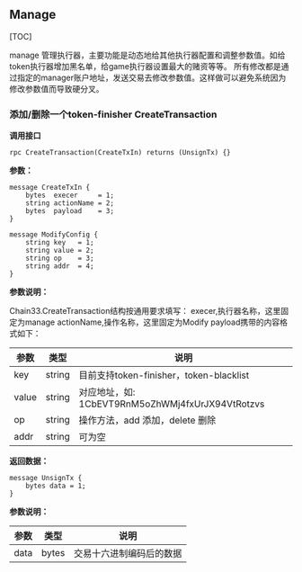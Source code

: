 ## Manage
[TOC]

manage 管理执行器，主要功能是动态地给其他执行器配置和调整参数值。如给token执行器增加黑名单，给game执行器设置最大的赌资等等。
所有修改都是通过指定的manager账户地址，发送交易去修改参数值。这样做可以避免系统因为修改参数值而导致硬分叉。

### 添加/删除一个token-finisher CreateTransaction
**调用接口**
```
rpc CreateTransaction(CreateTxIn) returns (UnsignTx) {}
```
**参数：**
```
message CreateTxIn {
    bytes  execer     = 1;
    string actionName = 2;
    bytes  payload    = 3;
}

message ModifyConfig {
    string key   = 1;
    string value = 2;
    string op    = 3;
    string addr  = 4;
}
```

**参数说明：**

Chain33.CreateTransaction结构按通用要求填写：
execer,执行器名称，这里固定为manage
actionName,操作名称，这里固定为Modify
payload携带的内容格式如下：

|参数|类型|说明|
|----|----|----|
|key|string|目前支持token-finisher，token-blacklist|
|value|string|对应地址，如: 1CbEVT9RnM5oZhWMj4fxUrJX94VtRotzvs|
|op|string|操作方法，add 添加，delete 删除|
|addr|string|可为空|

**返回数据：**
```
message UnsignTx {
    bytes data = 1;
}
```

**参数说明：**

|参数|类型|说明|
|----|----|----|
|data|bytes|交易十六进制编码后的数据|
